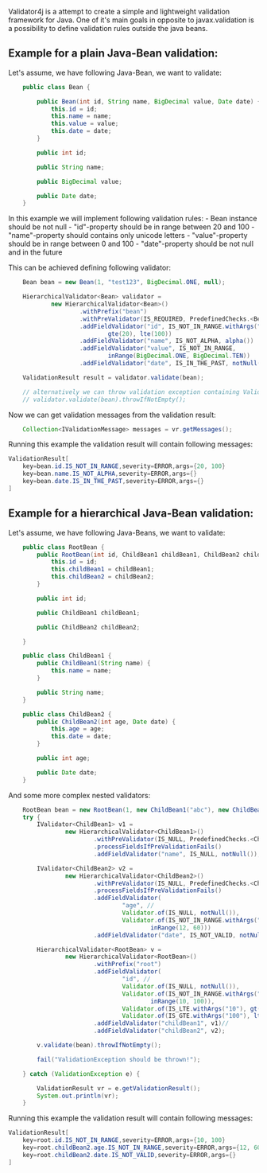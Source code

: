 Validator4j is a attempt to create a simple and lightweight validation framework for Java.
One of it's main goals in opposite to javax.validation is a possibility to define validation rules
outside the java beans.


Example for a plain Java-Bean validation:
------

Let's assume, we have following Java-Bean, we want to validate:
```java
    public class Bean {

        public Bean(int id, String name, BigDecimal value, Date date) {
            this.id = id;
            this.name = name;
            this.value = value;
            this.date = date;
        }

        public int id;

        public String name;

        public BigDecimal value;

        public Date date;
    }
```

In this example we will implement following validation rules:
    - Bean instance should be not null
    - "id"-property should be in range between 20 and 100
    - "name"-property should contains only unicode letters
    - "value"-property should be in range between 0 and 100
    - "date"-property should be not null and in the future

This can be achieved defining following validator:

```java
    Bean bean = new Bean(1, "test123", BigDecimal.ONE, null);

    HierarchicalValidator<Bean> validator =
            new HierarchicalValidator<Bean>()
                    .withPrefix("bean")
                    .withPreValidator(IS_REQUIRED, PredefinedChecks.<Bean>notNull())
                    .addFieldValidator("id", IS_NOT_IN_RANGE.withArgs("20", "100"),
                            gte(20), lte(100))
                    .addFieldValidator("name", IS_NOT_ALPHA, alpha())
                    .addFieldValidator("value", IS_NOT_IN_RANGE,
                            inRange(BigDecimal.ONE, BigDecimal.TEN))
                    .addFieldValidator("date", IS_IN_THE_PAST, notNull(), inTheFuture());

    ValidationResult result = validator.validate(bean);

    // alternatively we can throw validation exception containing ValidationResult as payload:
    // validator.validate(bean).throwIfNotEmpty();
```

Now we can get validation messages from the validation result:

```java
    Collection<IValidationMessage> messages = vr.getMessages();
```

Running this example the validation result will contain following messages:

```java
ValidationResult[
	key=bean.id.IS_NOT_IN_RANGE,severity=ERROR,args={20, 100}
	key=bean.name.IS_NOT_ALPHA,severity=ERROR,args={}
	key=bean.date.IS_IN_THE_PAST,severity=ERROR,args={}
]
```


Example for a hierarchical Java-Bean validation:
------

Let's assume, we have following Java-Beans, we want to validate:
```java
    public class RootBean {
        public RootBean(int id, ChildBean1 childBean1, ChildBean2 childBean2) {
            this.id = id;
            this.childBean1 = childBean1;
            this.childBean2 = childBean2;
        }

        public int id;

        public ChildBean1 childBean1;

        public ChildBean2 childBean2;

    }

    public class ChildBean1 {
        public ChildBean1(String name) {
            this.name = name;
        }

        public String name;
    }

    public class ChildBean2 {
        public ChildBean2(int age, Date date) {
            this.age = age;
            this.date = date;
        }

        public int age;

        public Date date;
    }
```


And some more complex nested validators:
```java
    RootBean bean = new RootBean(1, new ChildBean1("abc"), new ChildBean2(2, null));
    try {
        IValidator<ChildBean1> v1 =
                new HierarchicalValidator<ChildBean1>()
                        .withPreValidator(IS_NULL, PredefinedChecks.<ChildBean1>notNull())
                        .processFieldsIfPreValidationFails()
                        .addFieldValidator("name", IS_NULL, notNull());

        IValidator<ChildBean2> v2 =
                new HierarchicalValidator<ChildBean2>()
                        .withPreValidator(IS_NULL, PredefinedChecks.<ChildBean2>notNull())
                        .processFieldsIfPreValidationFails()
                        .addFieldValidator(
                                "age", //
                                Validator.of(IS_NULL, notNull()),
                                Validator.of(IS_NOT_IN_RANGE.withArgs("12", "60"),
                                        inRange(12, 60)))
                        .addFieldValidator("date", IS_NOT_VALID, notNull(), inThePast());

        HierarchicalValidator<RootBean> v =
                new HierarchicalValidator<RootBean>()
                        .withPrefix("root")
                        .addFieldValidator(
                                "id", //
                                Validator.of(IS_NULL, notNull()),
                                Validator.of(IS_NOT_IN_RANGE.withArgs("10", "100"),
                                        inRange(10, 100)),
                                Validator.of(IS_LTE.withArgs("10"), gt(10)),
                                Validator.of(IS_GTE.withArgs("100"), lt(100)))
                        .addFieldValidator("childBean1", v1)//
                        .addFieldValidator("childBean2", v2);

        v.validate(bean).throwIfNotEmpty();

        fail("ValidationException should be thrown!");

    } catch (ValidationException e) {

        ValidationResult vr = e.getValidationResult();
        System.out.println(vr);
    }
```

Running this example the validation result will contain following messages:

```java
ValidationResult[
	key=root.id.IS_NOT_IN_RANGE,severity=ERROR,args={10, 100}
	key=root.childBean2.age.IS_NOT_IN_RANGE,severity=ERROR,args={12, 60}
	key=root.childBean2.date.IS_NOT_VALID,severity=ERROR,args={}
]
```

